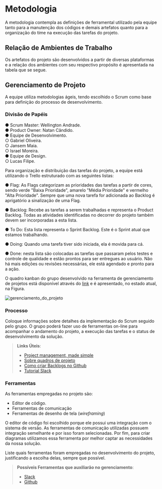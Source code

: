 
# Metodologia
A metodologia contempla as definições de ferramental utilizado pela equipe tanto para a manutenção dos códigos e demais artefatos quanto para a organização do time na execução das tarefas do projeto.

## Relação de Ambientes de Trabalho

Os artefatos do projeto são desenvolvidos a partir de diversas plataformas e a relação dos ambientes com seu respectivo propósito é apresentada na tabela que se segue. 



## Gerenciamento de Projeto

A equipe utiliza metodologias ágeis, tendo escolhido o Scrum como base para definição do processo de desenvolvimento.

### Divisão de Papéis

● Scrum Master: Wellington Andrade. <br>
● Product Owner: Natan Cândido. <br>
● Equipe de Desenvolvimento. <br>
○ Gabriel Oliveira. <br>
○ Jansem Maia. <br>
○ Israel Moreira. <br>
● Equipe de Design. <br>
○ Lucas Filipe. <br>

Para  organização  e  distribuição  das  tarefas  do  projeto,  a  equipe  está  utilizando  o  Trello estruturado com as seguintes listas: 

● Flag:  As Flags categorizam as prioridades das tarefas a partir de cores, sendo verde "Baixa Prioridade", amarelo "Média Prioridade" e vermelho "Alta Prioridade". Sempre que uma nova tarefa for adicionada ao Backlog é aprigatório a sinalização de uma Flag. 

● Backlog:  Recebe  as  tarefas  a  serem  trabalhadas  e  representa  o  Product  Backlog. Todas as atividades identificadas no decorrer do projeto também devem ser incorporadas a esta lista.

● To  Do:  Esta  lista  representa  o  Sprint  Backlog.  Este  é  o  Sprint  atual  que  estamos 
trabalhando.

● Doing: Quando uma tarefa tiver sido iniciada, ela é movida para cá.

● Done: nesta lista são colocadas as tarefas que passaram pelos testes e controle de qualidade  e  estão  prontos  para  ser  entregues  ao  usuário.  Não há  mais  edições  ou revisões necessárias, ele está agendado e pronto para a ação.

O quadro kanban do grupo desenvolvido na ferramenta de gerenciamento de projetos está disponível através do [link](https://trello.com/b/Yvi5Hut1/hemo-life) e é apresentado, no estado atual, na Figura. 

![gerenciamento_do_projeto](https://user-images.githubusercontent.com/86491370/193953213-c68e58cb-d299-4593-9f05-9e8ffc678607.PNG)


### Processo

Coloque  informações sobre detalhes da implementação do Scrum seguido pelo grupo. O grupo poderá fazer uso de ferramentas on-line para acompanhar o andamento do projeto, a execução das tarefas e o status de desenvolvimento da solução.
 
> **Links Úteis**:
> - [Project management, made simple](https://github.com/features/project-management/)
> - [Sobre quadros de projeto](https://docs.github.com/pt/github/managing-your-work-on-github/about-project-boards)
> - [Como criar Backlogs no Github](https://www.youtube.com/watch?v=RXEy6CFu9Hk)
> - [Tutorial Slack](https://slack.com/intl/en-br/)

### Ferramentas

As ferramentas empregadas no projeto são:

- Editor de código.
- Ferramentas de comunicação
- Ferramentas de desenho de tela (_wireframing_)

O editor de código foi escolhido porque ele possui uma integração com o
sistema de versão. As ferramentas de comunicação utilizadas possuem
integração semelhante e por isso foram selecionadas. Por fim, para criar
diagramas utilizamos essa ferramenta por melhor captar as
necessidades da nossa solução.

Liste quais ferramentas foram empregadas no desenvolvimento do projeto, justificando a escolha delas, sempre que possível.
 
> **Possíveis Ferramentas que auxiliarão no gerenciamento**: 
> - [Slack](https://slack.com/)
> - [Github](https://github.com/)
